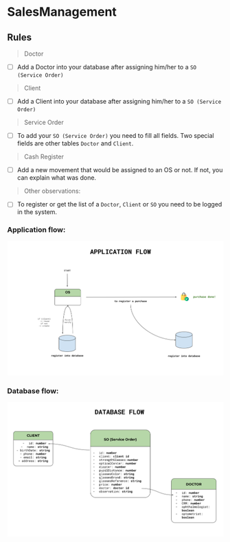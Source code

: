 # SalesManagement

## Rules
> Doctor
- [ ] Add a Doctor into your database after assigning him/her to a `SO (Service Order)`

> Client
- [ ] Add a Client into your database after assigning him/her to a `SO (Service Order)`

> Service Order
- [ ] To add your `SO (Service Order)` you need to fill all fields. Two special fields are other tables `Doctor` and `Client`.

> Cash Register
- [ ] Add a new movement that would be assigned to an OS or not. If not, you can explain what was done.

> Other observations:

- [ ] To register or get the list of a `Doctor`, `Client` or `SO` you need to be logged in the system.

### Application flow:

![](salesManagement-app-VERSION_01.svg)

### Database flow:

![](salesManagement-database-VERSION_01.svg)
